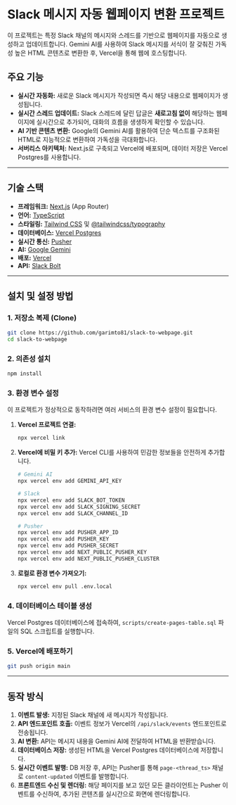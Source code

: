 # Slack 메시지 자동 웹페이지 변환 프로젝트

이 프로젝트는 특정 Slack 채널의 메시지와 스레드를 기반으로 웹페이지를 자동으로 생성하고 업데이트합니다. Gemini AI를 사용하여 Slack 메시지를 서식이 잘 갖춰진 가독성 높은 HTML 콘텐츠로 변환한 후, Vercel을 통해 웹에 호스팅합니다.

## 주요 기능

- **실시간 자동화:** 새로운 Slack 메시지가 작성되면 즉시 해당 내용으로 웹페이지가 생성됩니다.
- **실시간 스레드 업데이트:** Slack 스레드에 달린 답글은 **새로고침 없이** 해당하는 웹페이지에 실시간으로 추가되어, 대화의 흐름을 생생하게 확인할 수 있습니다.
- **AI 기반 콘텐츠 변환:** Google의 Gemini AI를 활용하여 단순 텍스트를 구조화된 HTML로 지능적으로 변환하여 가독성을 극대화합니다.
- **서버리스 아키텍처:** Next.js로 구축되고 Vercel에 배포되며, 데이터 저장은 Vercel Postgres를 사용합니다.

---

## 기술 스택

- **프레임워크:** [Next.js](https://nextjs.org/) (App Router)
- **언어:** [TypeScript](https://www.typescriptlang.org/)
- **스타일링:** [Tailwind CSS](https://tailwindcss.com/) 및 [@tailwindcss/typography](https://tailwindcss.com/docs/typography-plugin)
- **데이터베이스:** [Vercel Postgres](https://vercel.com/storage/postgres)
- **실시간 통신:** [Pusher](https://pusher.com/)
- **AI:** [Google Gemini](https://gemini.google.com/)
- **배포:** [Vercel](https://vercel.com)
- **API:** [Slack Bolt](https://slack.dev/bolt-js)

---

## 설치 및 설정 방법

### 1. 저장소 복제 (Clone)

```bash
git clone https://github.com/garimto81/slack-to-webpage.git
cd slack-to-webpage
```

### 2. 의존성 설치

```bash
npm install
```

### 3. 환경 변수 설정

이 프로젝트가 정상적으로 동작하려면 여러 서비스의 환경 변수 설정이 필요합니다.

1.  **Vercel 프로젝트 연결:**
    ```bash
    npx vercel link
    ```

2.  **Vercel에 비밀 키 추가:**
    Vercel CLI를 사용하여 민감한 정보들을 안전하게 추가합니다.
    ```bash
    # Gemini AI
    npx vercel env add GEMINI_API_KEY

    # Slack
    npx vercel env add SLACK_BOT_TOKEN
    npx vercel env add SLACK_SIGNING_SECRET
    npx vercel env add SLACK_CHANNEL_ID

    # Pusher
    npx vercel env add PUSHER_APP_ID
    npx vercel env add PUSHER_KEY
    npx vercel env add PUSHER_SECRET
    npx vercel env add NEXT_PUBLIC_PUSHER_KEY
    npx vercel env add NEXT_PUBLIC_PUSHER_CLUSTER
    ```

3.  **로컬로 환경 변수 가져오기:**
    ```bash
    npx vercel env pull .env.local
    ```

### 4. 데이터베이스 테이블 생성

Vercel Postgres 데이터베이스에 접속하여, `scripts/create-pages-table.sql` 파일의 SQL 스크립트를 실행합니다.

### 5. Vercel에 배포하기

```bash
git push origin main
```

---

## 동작 방식

1.  **이벤트 발생:** 지정된 Slack 채널에 새 메시지가 작성됩니다.
2.  **API 엔드포인트 호출:** 이벤트 정보가 Vercel의 `/api/slack/events` 엔드포인트로 전송됩니다.
3.  **AI 변환:** API는 메시지 내용을 Gemini AI에 전달하여 HTML을 반환받습니다.
4.  **데이터베이스 저장:** 생성된 HTML을 Vercel Postgres 데이터베이스에 저장합니다.
5.  **실시간 이벤트 발행:** DB 저장 후, API는 Pusher를 통해 `page-<thread_ts>` 채널로 `content-updated` 이벤트를 발행합니다.
6.  **프론트엔드 수신 및 렌더링:** 해당 페이지를 보고 있던 모든 클라이언트는 Pusher 이벤트를 수신하여, 추가된 콘텐츠를 실시간으로 화면에 렌더링합니다.